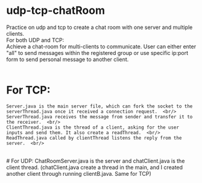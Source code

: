 # udp-tcp-chatRoom
Practice on udp and tcp to create a chat room with one server and multiple clients. 
<br/>
For both UDP and TCP:<br/>
Achieve a chat-room for multi-clients to communicate. User can either enter "all" to send messages within the registered group or use specific ip:port form to send personal message to another client. <br/>
<br/>
# For TCP: <br/>
    Server.java is the main server file, which can fork the socket to the serverThread.java once it received a connection request.  <br/>
    ServerThread.java receives the message from sender and transfer it to the receiver.  <br/>
    ClientThread.java is the thread of a client, asking for the user inputs and send them. It also create a readThread.  <br/>
    ReadThread.java called by clientThread listens the reply from the server.  <br/>
 <br/>
# For UDP:
    ChatRoomServer.java is the server and chatClient.java is the client thread. (chatClient.java create a thread in the main, and I created another client through running clientB.java. Same for TCP)
    
 
